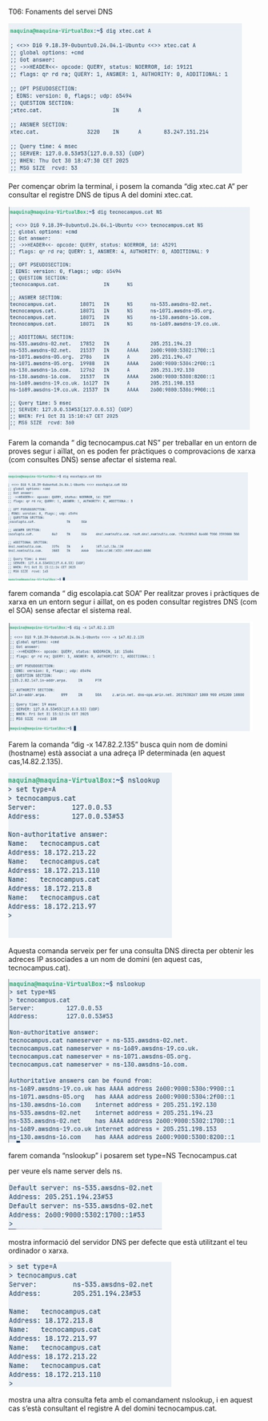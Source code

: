 T06: Fonaments del servei DNS

![foto](img_blai/1captura.jpg)


Per començar obrim la terminal, i posem la comanda “dig xtec.cat A” per consultar el registre DNS de tipus A del domini xtec.cat. 

![foto](img_blai/2captura.jpg)

Farem la comanda “ dig tecnocampus.cat NS” per treballar en un entorn de proves segur i aïllat, on es poden fer pràctiques o comprovacions de xarxa (com consultes DNS) sense afectar el sistema real.

![foto](img_blai/3captura.jpg)

farem comanda “ dig escolapia.cat SOA” Per realitzar proves i pràctiques de xarxa en un entorn segur i aïllat, on es poden consultar registres DNS (com el SOA) sense afectar el sistema real.

![foto](img_blai/4captura.jpg)


Farem la comanda “dig -x 147.82.2.135” busca quin nom de domini (hostname) està associat a una adreça IP determinada (en aquest cas,14.82.2.135).

![foto](img_blai/5captura.jpg)

Aquesta comanda serveix per fer una consulta DNS directa per obtenir les adreces IP associades a un nom de domini (en aquest cas, tecnocampus.cat).

![foto](img_blai/6captura.jpg)

farem comanda “nslookup” i posarem set 
type=NS 
Tecnocampus.cat 

per veure els name server dels ns.

![foto](img_blai/7captura.jpg)

mostra informació del servidor DNS per defecte que està utilitzant el teu ordinador o xarxa.

![foto](img_blai/8captura.jpg)

mostra una altra consulta feta amb el comandament nslookup, i en aquest cas s’està consultant el registre A del domini tecnocampus.cat.
